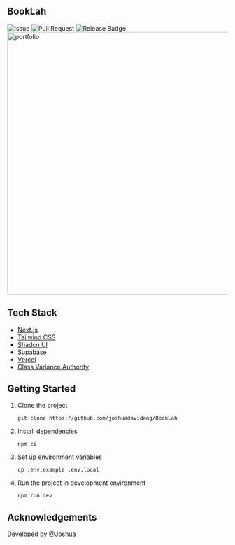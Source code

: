 ## BookLah

![Issue](https://img.shields.io/github/issues/joshuadavidang/BookLah)
![Pull Request](https://img.shields.io/github/issues-pr/joshuadavidang/BookLah)
![Release Badge](https://img.shields.io/github/v/release/joshuadavidang/BookLah)
<img src="https://github.com/joshuadavidang/joshua-david/assets/54788382/d62d2a96-b32f-4148-908b-7019a409d679" alt="portfolio" width="600" />
<br />

## Tech Stack

- [Next.js](https://nextjs.org)
- [Tailwind CSS](https://tailwindcss.com)
- [Shadcn UI](https://ui.shadcn.com/)
- [Supabase](https://supabase.com)
- [Vercel](https://vercel.com)
- [Class Variance Authority](https://cva.style/docs)

## Getting Started

1. Clone the project

   ```
   git clone https://github.com/joshuadavidang/BookLah
   ```

2. Install dependencies

   ```
   npm ci
   ```

3. Set up environment variables

   ```
   cp .env.example .env.local
   ```

4. Run the project in development environment

   ```
   npm run dev
   ```

## Acknowledgements

Developed by [@Joshua](https://www.linkedin.com/in/joshuadavidang/)
